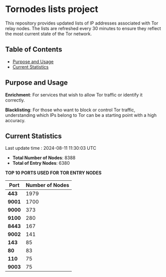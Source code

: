# Tornodes lists project

This repository provides updated lists of IP addresses associated with Tor relay nodes. The lists are refreshed every 30 minutes to ensure they reflect the most current state of the Tor network.

## Table of Contents

- [Purpose and Usage](#purpose-and-usage)
- [Current Statistics](#current-statistics)


## Purpose and Usage

**Enrichment**: For services that wish to allow Tor traffic or identify it correctly.

**Blacklisting**: For those who want to block or control Tor traffic, understanding which IPs belong to Tor can be a starting point with a high accuracy.

## Current Statistics

Last update time : 2024-08-11 11:30:03 UTC

- **Total Number of Nodes**: 8388
- **Total of Entry Nodes**: 6380

**TOP 10 PORTS USED FOR TOR ENTRY NODES**

| **Port** | **Number of Nodes** |
|------|-----------------|
| **443**   | 1979  |
| **9001**   | 1700  |
| **9000**   | 373  |
| **9100**   | 280  |
| **8443**   | 167  |
| **9002**   | 141  |
| **143**   | 85  |
| **80**   | 83  |
| **110**   | 75  |
| **9003**   | 75  |

